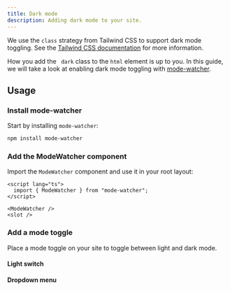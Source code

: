 ```yaml
---
title: Dark mode
description: Adding dark mode to your site.
---
```


<script>
  import { Steps, ComponentPreview } from "$components/docs";
</script>

We use the `class` strategy from Tailwind CSS to support dark mode toggling. See the [Tailwind CSS documentation](https://tailwindcss.com/docs/dark-mode#toggling-dark-mode-manually) for more information.

How you add the ` dark` class to the `html` element is up to you. In this guide, we will take a look at enabling dark mode toggling with [mode-watcher](https://github.com/svecosystem/mode-watcher).

## Usage

<Steps>

### Install mode-watcher

Start by installing `mode-watcher`:

```bash
npm install mode-watcher
```

### Add the ModeWatcher component

Import the `ModeWatcher` component and use it in your root layout:

```svelte title="src/routes/+layout.svelte"
<script lang="ts">
  import { ModeWatcher } from "mode-watcher";
</script>

<ModeWatcher />
<slot />
```

### Add a mode toggle

Place a mode toggle on your site to toggle between light and dark mode.

#### Light switch

<ComponentPreview name="dark-mode-light-switch">

<div />

</ComponentPreview>

#### Dropdown menu

<ComponentPreview name="dark-mode-dropdown-menu">

<div />

</ComponentPreview>

</Steps>
